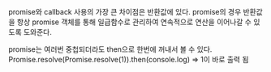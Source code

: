 promise와 callback 사용의 가장 큰 차이점은 반환값에 있다.
promise의 경우 반환값을 항상 promise 객체를 통해 일급함수로 관리하여 연속적으로 연산을 이어나갈 수 있도록 도와준다.

promise는 여러번 중첩되더라도 then으로 한번에 꺼내서 볼 수 있다.
Promise.resolve(Promise.resolve(1)).then(console.log) => 1이 바로 출력 됨